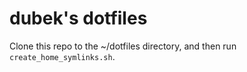 # dubek's dotfiles

Clone this repo to the ~/dotfiles directory, and then run
`create_home_symlinks.sh`.
